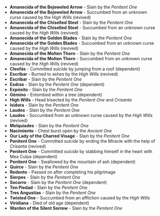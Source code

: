 - **Amanecida of the Bejeweled Arrow** - Slain by the _Penitent One_
- **Amanecida of the Bejeweled Arrow** - Succumbed from an unknown curse caused by the *High Wills* (revived)
- **Amanecida of the Chiselled Steel** - Slain by the _Penitent One_
- **Amanecida of the Chiselled Steel** - Succumbed from an unknown curse caused by the *High Wills* (revived)
- **Amanecida of the Golden Blades** - Slain by the _Penitent One_
- **Amanecida of the Golden Blades** - Succumbed from an unknown curse caused by the *High Wills* (revived)
- **Amanecida of the Molten Thorn** - Slain by the _Penitent One_
- **Amanecida of the Molten Thorn** - Succumbed from an unknown curse caused by the *High Wills* (revived)
- **Cleofás** - Committed _suicide_ by jumping from a roof (dependent)
- **Escribar** - Burned to ashes by the _High Wills_ (revived)
- **Escribar** - Slain by the _Penitent One_
- **Esdras** - Slain by the _Penitent One_ (dependent)
- **Expósito** - Slain by the _Penitent One_
- **Gémino** - Entombed within a tree (dependent)
- **High Wills** - Head bisected by the _Penitent One_ and _Crisanta_
- **Isidora** - Slain by the _Penitent One_
- **Laudes** - Slain by the _Penitent One_
- **Laudes** - Succumbed from an unknown curse caused by the *High Wills* (revived)
- **Melquíades** - Slain by the _Penitent One_
- **Nacimiento** - Chest burst open by the _Ancient One_
- **Our Lady of the Charred Visage** - Slain by the _Penitent One_
- **Penitent One** - Committed _suicide_ by ending the Miracle with the help of _Crisanta_ (revived)
- **Penitent One** - Committed _suicide_ by stabbing himself in the heart with Mea Culpa (dependent)
- **Penitent One** - Swallowed by the mountain of ash (dependent)
- **Quirce** - Slain by the _Penitent One_
- **Redento** - Passed on after completing his pilgrimage
- **Sierpes** - Slain by the _Penitent One_
- **Socorro** - Slain by the _Penitent One_ (dependent)
- **Ten Piedad** - Slain by the _Penitent One_
- **Tres Angustias** - Slain by the _Penitent One_
- **Twisted One** - Succumbed from an affliction caused by the *High Wills*
- **Viridiana** - Died of old age (dependent)
- **Warden of the Silent Sorrow** - Slain by the _Penitent One_